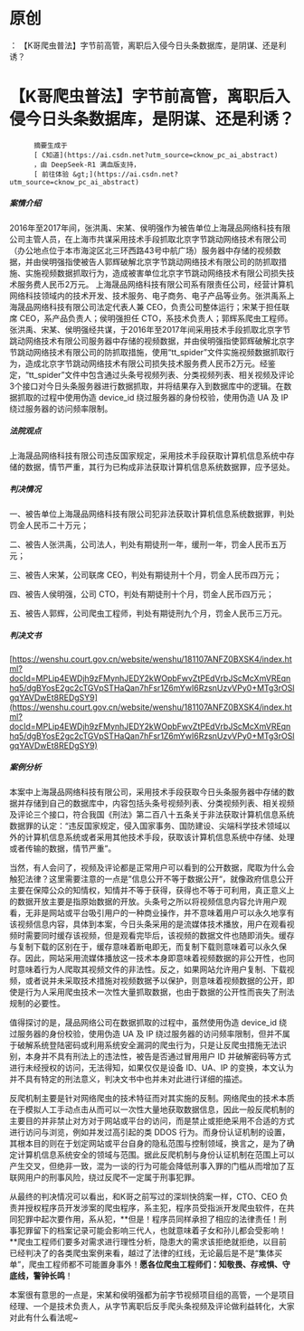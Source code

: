 # 原创
：  【K哥爬虫普法】字节前高管，离职后入侵今日头条数据库，是阴谋、还是利诱？

# 【K哥爬虫普法】字节前高管，离职后入侵今日头条数据库，是阴谋、还是利诱？


          摘要生成于
          [ C知道](https://ai.csdn.net?utm_source=cknow_pc_ai_abstract) 
          ，由 DeepSeek-R1 满血版支持，
          [ 前往体验 &gt;](https://ai.csdn.net?utm_source=cknow_pc_ai_abstract)

##### 案情介绍

> 
2016年至2017年间，张洪禹、宋某、侯明强作为被告单位上海晟品网络科技有限公司主管人员，在上海市共谋采用技术手段抓取北京字节跳动网络技术有限公司（办公地点位于本市海淀区北三环西路43号中航广场）服务器中存储的视频数据，并由侯明强指使被告人郭辉破解北京字节跳动网络技术有限公司的防抓取措施、实施视频数据抓取行为，造成被害单位北京字节跳动网络技术有限公司损失技术服务费人民币2万元。
上海晟品网络科技有限公司系有限责任公司，经营计算机网络科技领域内的技术开发、技术服务、电子商务、电子产品等业务。张洪禹系上海晟品网络科技有限公司法定代表人兼 CEO，负责公司整体运行；宋某于担任联席 CEO，系产品负责人；侯明强担任 CTO，系技术负责人；郭辉系爬虫工程师。张洪禹、宋某、侯明强经共谋，于2016年至2017年间采用技术手段抓取北京字节跳动网络技术有限公司服务器中存储的视频数据，并由侯明强指使郭辉破解北京字节跳动网络技术有限公司的防抓取措施，使用“tt_spider”文件实施视频数据抓取行为，造成北京字节跳动网络技术有限公司损失技术服务费人民币2万元。经鉴定，“tt_spider”文件中包含通过头条号视频列表、分类视频列表、相关视频及评论3个接口对今日头条服务器进行数据抓取，并将结果存入到数据库中的逻辑。在数据抓取的过程中使用伪造 device_id 绕过服务器的身份校验，使用伪造 UA 及 IP 绕过服务器的访问频率限制。


##### 法院观点

上海晟品网络科技有限公司违反国家规定，采用技术手段获取计算机信息系统中存储的数据，情节严重，其行为已构成非法获取计算机信息系统数据罪，应予惩处。

##### 判决情况

一、被告单位上海晟品网络科技有限公司犯非法获取计算机信息系统数据罪，判处罚金人民币二十万元；

二、被告人张洪禹，公司法人，判处有期徒刑一年，缓刑一年，罚金人民币五万元；

三、被告人宋某，公司联席 CEO，判处有期徒刑十个月，罚金人民币四万元；

四、被告人侯明强，公司 CTO，判处有期徒刑十个月，罚金人民币四万元；

五、被告人郭辉，公司爬虫工程师，判处有期徒刑九个月，罚金人民币三万元。

##### 判决文书

[https://wenshu.court.gov.cn/website/wenshu/181107ANFZ0BXSK4/index.html?docId=MPLip4EWDjh9zFMynhJEDY2kWOpbFwvZtPEdVrbJScMcXmVREqnhq5/dgBYosE2gc2cTGVpSTHaQan7hFsr1Z6mYwI6RzsnUzvVPy0+MTg3rOSlgqYAVDwEt8REDgSY9](https://wenshu.court.gov.cn/website/wenshu/181107ANFZ0BXSK4/index.html?docId=MPLip4EWDjh9zFMynhJEDY2kWOpbFwvZtPEdVrbJScMcXmVREqnhq5/dgBYosE2gc2cTGVpSTHaQan7hFsr1Z6mYwI6RzsnUzvVPy0+MTg3rOSlgqYAVDwEt8REDgSY9)

##### 案例分析

本案中上海晟品网络科技有限公司，采用技术手段获取今日头条服务器中存储的数据并存储到自己的数据库中，内容包括头条号视频列表、分类视频列表、相关视频及评论三个接口，符合我国《刑法》第二百八十五条关于非法获取计算机信息系统数据罪的认定：“违反国家规定，侵入国家事务、国防建设、尖端科学技术领域以外的计算机信息系统或者采用其他技术手段，获取该计算机信息系统中存储、处理或者传输的数据，情节严重”。

当然，有人会问了，视频及评论都是正常用户可以看到的公开数据，爬取为什么会触犯法律？这里需要注意的一点是”信息公开不等于数据公开“，就像政府信息公开主要在保障公众的知情权，知情并不等于获得，获得也不等于可利用，真正意义上的数据开放主要是指原始数据的开放。头条号之所以将视频信息内容允许用户观看，无非是网站或平台吸引用户的一种商业操作，并不意味着用户可以永久地享有该视频信息内容，具体到本案，今日头条采用的是流媒体技术播放，用户在观看视频时需要同时缓存该视频，但是观看完毕后，该视频的数据文件也随即消失。缓存与复制下载的区别在于，缓存意味着断电即无，而复制下载则意味着可以永久保存。因此，网站采用流媒体播放这一技术本身即意味着视频数据的非公开性，也同时意味着行为人爬取其视频文件的非法性。反之，如果网站允许用户复制、下载视频，或者说并未采取技术措施对视频数据予以保护，则意味着视频数据的公开，即使是行为人采用爬虫技术一次性大量抓取数据，也由于数据的公开性而丧失了刑法规制的必要性。

值得探讨的是，晟品网络公司在数据抓取的过程中，虽然使用伪造 device_id 绕过服务器的身份校验，使用伪造 UA 及 IP 绕过服务器的访问频率限制，但并不属于破解系统登陆密码或利用系统安全漏洞的爬虫行为，只是让反爬虫措施无法识别，本身并不具有刑法上的违法性，被告是否通过冒用用户 ID 并破解密码等方式进行未经授权的访问，无法得知，如果仅仅是设备 ID、UA、IP 的变换，本文认为并不具有特定的刑法意义，判决文书中也并未对此进行详细的描述。

反爬机制主要是针对网络爬虫的技术特征而对其实施的反制。网络爬虫的技术本质在于模拟人工手动点击从而可以一次性大量地获取数据信息，因此一般反爬机制的主要目的并非禁止对方对于网站或平台的访问，而是禁止或拒绝采用不合适的方式进行访问与浏览，例如并发过高引起的类 DDOS 行为。而身份认证机制的设置，其根本目的则在于划定网站或平台自身的隐私范围与控制领域，换言之，是为了确定计算机信息系统安全的领域与范围。据此反爬机制与身份认证机制在范围上可以产生交叉，但绝非一致，混为一谈的行为可能会降低刑事入罪的门槛从而增加了互联网用户的刑事风险，绕过反爬不一定属于刑事犯罪。

从最终的判决情况可以看出，和K哥之前写过的深圳快鸽案一样，CTO、CEO 负责并授权程序员开发涉案的爬虫程序，系主犯，程序员受指派开发爬虫软件，在共同犯罪中起次要作用，系从犯，**但是！程序员同样承担了相应的法律责任！刑事犯罪留下的档案记录可能会影响三代人，也就意味着子女和孙儿都会受影响！ **爬虫工程师们要多对需求进行理性分析，隐患大的需求该拒绝就拒绝，以目前已经判决了的各类爬虫案例来看，越过了法律的红线，无论最后是不是“集体买单”，爬虫工程师都不可能置身事外！**愿各位爬虫工程师们：知敬畏、存戒惧、守底线，警钟长鸣**！

本案很有意思的一点是，宋某和侯明强都为前字节视频项目组的高管，一个是项目经理、一个是技术负责人，从字节离职后反手爬头条视频及评论做利益转化，大家对此有什么看法呢~
